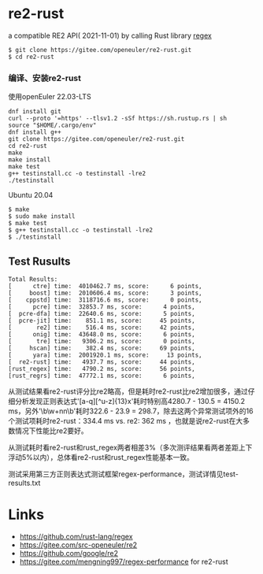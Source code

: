 # re2-rust

a compatible RE2 API(
2021-11-01)  by calling Rust library [regex](https://github.com/rust-lang/regex)


``` Shell
$ git clone https://gitee.com/openeuler/re2-rust.git
$ cd re2-rust
```

### 编译、安装re2-rust

使用openEuler 22.03-LTS

``` Shell
dnf install git
curl --proto '=https' --tlsv1.2 -sSf https://sh.rustup.rs | sh
source "$HOME/.cargo/env"
dnf install g++
git clone https://gitee.com/openeuler/re2-rust.git
cd re2-rust
make
make install
make test
g++ testinstall.cc -o testinstall -lre2
./testinstall
```

Ubuntu 20.04

``` Shell
$ make
$ sudo make install
$ make test
$ g++ testinstall.cc -o testinstall -lre2
$ ./testinstall
```

## Test Rusults

```
Total Results:
[      ctre] time:  4010462.7 ms, score:      6 points,
[     boost] time:  2010606.4 ms, score:      3 points,
[    cppstd] time:  3118716.6 ms, score:      0 points,
[      pcre] time:  32853.7 ms, score:      4 points,
[  pcre-dfa] time:  22640.6 ms, score:      5 points,
[  pcre-jit] time:    851.1 ms, score:     45 points,
[       re2] time:    516.4 ms, score:     42 points,
[      onig] time:  43648.0 ms, score:      6 points,
[       tre] time:   9306.2 ms, score:      0 points,
[     hscan] time:    382.4 ms, score:     69 points,
[      yara] time:  2001920.1 ms, score:     13 points,
[  re2-rust] time:   4937.7 ms, score:     44 points,
[rust_regex] time:   4790.2 ms, score:     56 points,
[rust_regrs] time:  47772.1 ms, score:      6 points,
```
从测试结果看re2-rust评分比re2略高，但是耗时re2-rust比re2增加很多，通过仔细分析发现正则表达式'[a-q][^u-z]{13}x'耗时特别高4280.7 - 130.5 = 4150.2 ms，另外'\b\w+nn\b'耗时322.6 - 23.9 = 298.7，除去这两个异常测试项外的16个测试项耗时re2-rust：334.4 ms vs. re2: 362 ms ，也就是说re2-rust在大多数情况下性能比re2要好。

从测试耗时看re2-rust和rust_regex两者相差3%（多次测评结果看两者差距上下浮动5%以内），总体看re2-rust和rust_regex性能基本一致。

测试采用第三方正则表达式测试框架regex-performance，测试详情见test-results.txt

# Links

* https://github.com/rust-lang/regex
* https://gitee.com/src-openeuler/re2
* https://github.com/google/re2
* https://gitee.com/mengning997/regex-performance for re2-rust



